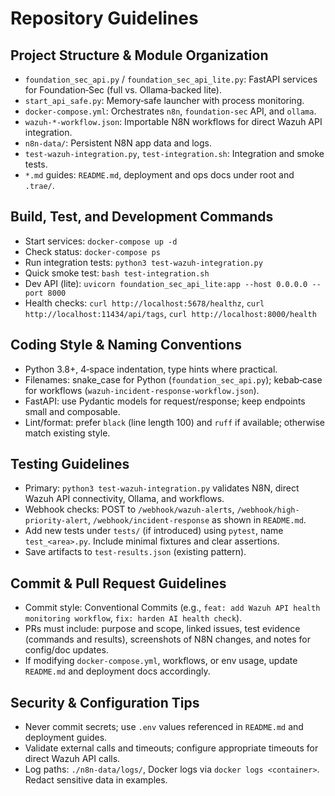 # Repository Guidelines

## Project Structure & Module Organization
- `foundation_sec_api.py` / `foundation_sec_api_lite.py`: FastAPI services for Foundation‑Sec (full vs. Ollama‑backed lite).
- `start_api_safe.py`: Memory‑safe launcher with process monitoring.
- `docker-compose.yml`: Orchestrates `n8n`, `foundation-sec` API, and `ollama`.
- `wazuh-*-workflow.json`: Importable N8N workflows for direct Wazuh API integration.
- `n8n-data/`: Persistent N8N app data and logs.
- `test-wazuh-integration.py`, `test-integration.sh`: Integration and smoke tests.
- `*.md` guides: `README.md`, deployment and ops docs under root and `.trae/`.

## Build, Test, and Development Commands
- Start services: `docker-compose up -d`
- Check status: `docker-compose ps`
- Run integration tests: `python3 test-wazuh-integration.py`
- Quick smoke test: `bash test-integration.sh`
- Dev API (lite): `uvicorn foundation_sec_api_lite:app --host 0.0.0.0 --port 8000`
- Health checks: `curl http://localhost:5678/healthz`, `curl http://localhost:11434/api/tags`, `curl http://localhost:8000/health`

## Coding Style & Naming Conventions
- Python 3.8+, 4‑space indentation, type hints where practical.
- Filenames: snake_case for Python (`foundation_sec_api.py`); kebab‑case for workflows (`wazuh-incident-response-workflow.json`).
- FastAPI: use Pydantic models for request/response; keep endpoints small and composable.
- Lint/format: prefer `black` (line length 100) and `ruff` if available; otherwise match existing style.

## Testing Guidelines
- Primary: `python3 test-wazuh-integration.py` validates N8N, direct Wazuh API connectivity, Ollama, and workflows.
- Webhook checks: POST to `/webhook/wazuh-alerts`, `/webhook/high-priority-alert`, `/webhook/incident-response` as shown in `README.md`.
- Add new tests under `tests/` (if introduced) using `pytest`, name `test_<area>.py`. Include minimal fixtures and clear assertions.
- Save artifacts to `test-results.json` (existing pattern).

## Commit & Pull Request Guidelines
- Commit style: Conventional Commits (e.g., `feat: add Wazuh API health monitoring workflow`, `fix: harden AI health check`).
- PRs must include: purpose and scope, linked issues, test evidence (commands and results), screenshots of N8N changes, and notes for config/doc updates.
- If modifying `docker-compose.yml`, workflows, or env usage, update `README.md` and deployment docs accordingly.

## Security & Configuration Tips
- Never commit secrets; use `.env` values referenced in `README.md` and deployment guides.
- Validate external calls and timeouts; configure appropriate timeouts for direct Wazuh API calls.
- Log paths: `./n8n-data/logs/`, Docker logs via `docker logs <container>`. Redact sensitive data in examples.
